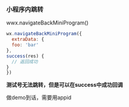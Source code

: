 ### 小程序内跳转



wwx.navigateBackMiniProgram()

```js
wx.navigateBackMiniProgram({
  extraData: {
  foo: 'bar'
},
success(res) {
  // 返回成功
}
})
```

**测试号无法跳转，但是可以在success中成功回调**

做demo到话，需要用appid